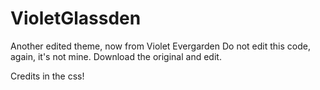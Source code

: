 # VioletGlassden
Another edited theme, now from Violet Evergarden
Do not edit this code, again, it's not mine. Download the original and edit.

Credits in the css!
